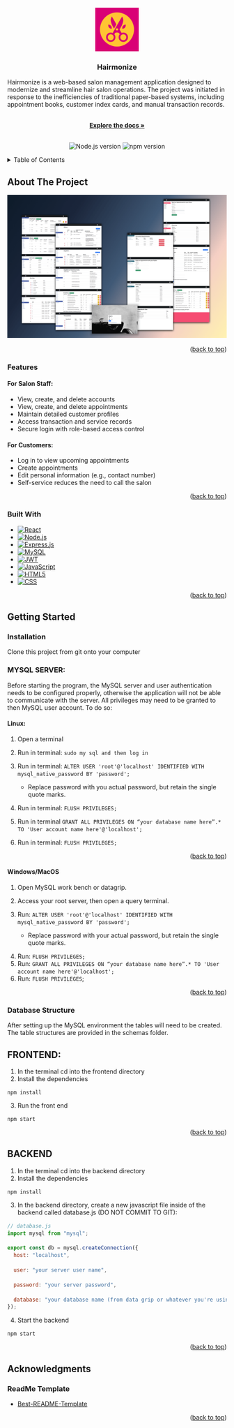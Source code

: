 <a id="readme-top"></a>

<div align="center">
  <a href="https://github.com/">
    <img src="docs/logo.png" alt="Logo" width="100" height="100">
  </a>

  <h3 align="center">Hairmonize</h3>
  <p align="left">
      Hairmonize is a web-based salon management application designed to modernize and streamline hair salon operations. The project was initiated in response to the inefficiencies of traditional paper-based systems, including appointment books, customer index cards, and manual transaction records.
      <br/>
      <br/>
  </p>
  <a href="https://github.com/"><strong>Explore the docs »</strong></a>
  <br/>
  <br/>
  <p>
    <img src="https://img.shields.io/badge/node-%3E%3D20.0.0-brightgreen" alt="Node.js version" />
    <img src="https://img.shields.io/badge/npm-%3E%3D10.0.0-blue" alt="npm version" />
  </p>
</div>

<!-- TABLE OF CONTENTS -->
  <details>
    <summary>Table of Contents</summary>
    <ol>
      <li>
        <a href="#about-the-project">About The Project</a>
        <ul>
          <li><a href="#features">Features</a></li>
          <li><a href="#built-with">Built With</a></li>
        </ul>
      </li>
      <li>
        <a href="#getting-started">Getting Started</a>
      </li>
      <li>
        <a href="#frontend">Frontend</a>
      </li>
      <li>
        <a href="#backend">Backend</a>
      </li>
      <li><a href="#acknowledgments">Acknowledgments</a></li>
    </ol>
  </details>

<!-- ABOUT THE PROJECT -->

## About The Project

<img src="docs/hairmonize_showcase.png" alt="hairmonize_showcase" >

<p align="right">(<a href="#readme-top">back to top</a>)</p>

### Features

#### For Salon Staff:

- View, create, and delete accounts
- View, create, and delete appointments
- Maintain detailed customer profiles
- Access transaction and service records
- Secure login with role-based access control

#### For Customers:

- Log in to view upcoming appointments
- Create appointments
- Edit personal information (e.g., contact number)
- Self-service reduces the need to call the salon

<p align="right">(<a href="#readme-top">back to top</a>)</p>

### Built With

- [![React][React.js]][React-url]
- [![Node.js][Node.js]][Node-url]
- [![Express.js][Express.js]][Express-url]
- [![MySQL][MySQL]][MySQL-url]
- [![JWT][JWT]][JWT-url]
- [![JavaScript][JavaScript]][JavaScript-url]
- [![HTML5][HTML5]][HTML5-url]
- [![CSS][CSS]][CSS-url]

<p align="right">(<a href="#readme-top">back to top</a>)</p>

## Getting Started

### Installation

Clone this project from git onto your computer

### MYSQL SERVER:

Before starting the program, the MySQL server and user authentication needs to be configured properly, otherwise the application will not be able to communicate with the server. All privileges may need to be granted to then MySQL user account. To do so:

#### Linux:

1. Open a terminal
2. Run in terminal: `sudo my sql and then log in`
3. Run in terminal: `ALTER USER 'root'@'localhost' IDENTIFIED WITH mysql_native_password BY 'password';`

   - Replace password with you actual password, but retain the single quote marks.

4. Run in terminal: `FLUSH PRIVILEGES;`
5. Run in terminal `GRANT ALL PRIVILEGES ON “your database name here”.* TO 'User account name here'@'localhost';`
6. Run in terminal: `FLUSH PRIVILEGES;`

<p align="right">(<a href="#readme-top">back to top</a>)</p>

#### Windows/MacOS

1. Open MySQL work bench or datagrip.
2. Access your root server, then open a query terminal.
3. Run: `ALTER USER 'root'@'localhost' IDENTIFIED WITH mysql_native_password BY 'password';`

   - Replace password with your actual password, but retain the single quote marks.

4) Run: `FLUSH PRIVILEGES;`
5) Run: `GRANT ALL PRIVILEGES ON “your database name here”.* TO 'User account name here'@'localhost';`
6) Run: `FLUSH PRIVILEGES`;

<p align="right">(<a href="#readme-top">back to top</a>)</p>

### Database Structure

After setting up the MySQL environment the tables will need to be created. The table structures are provided in the schemas folder.

## FRONTEND:

1. In the terminal cd into the frontend directory
2. Install the dependencies

```
npm install
```

3. Run the front end

```
npm start
```

<p align="right">(<a href="#readme-top">back to top</a>)</p>

## BACKEND

1. In the terminal cd into the backend directory
2. Install the dependencies

```
npm install
```

3. In the backend directory, create a new javascript file inside of the backend called database.js (DO NOT COMMIT TO GIT):

```js
// database.js
import mysql from "mysql";

export const db = mysql.createConnection({
  host: "localhost",

  user: "your server user name",

  password: "your server password",

  database: "your database name (from data grip or whatever you're using)",
});
```

4. Start the backend

```
npm start
```

<p align="right">(<a href="#readme-top">back to top</a>)</p>

<!-- ACKNOWLEDGMENTS -->

## Acknowledgments

### ReadMe Template

- [Best-README-Template](https://github.com/othneildrew/Best-README-Template/blob/main/BLANK_README.md#about-the-project)

<p align="right">(<a href="#readme-top">back to top</a>)</p>

<!-- Badge Links -->

[React.js]: https://img.shields.io/badge/React-61DAFB?style=for-the-badge&logo=react&logoColor=white
[React-url]: https://react.dev/
[Node.js]: https://img.shields.io/badge/Node.js-339933?style=for-the-badge&logo=nodedotjs&logoColor=white
[Node-url]: https://nodejs.org/
[Express.js]: https://img.shields.io/badge/Express.js-000000?style=for-the-badge&logo=express&logoColor=white
[Express-url]: https://expressjs.com/
[MySQL]: https://img.shields.io/badge/MySQL-00758F?style=for-the-badge&logo=mysql&logoColor=white
[MySQL-url]: https://www.mysql.com/
[JWT]: https://img.shields.io/badge/JWT-000000?style=for-the-badge&logo=jsonwebtokens&logoColor=white
[JWT-url]: https://jwt.io/
[JavaScript]: https://img.shields.io/badge/JavaScript-F7DF1E?style=for-the-badge&logo=javascript&logoColor=black
[JavaScript-url]: https://developer.mozilla.org/en-US/docs/Web/JavaScript
[HTML5]: https://img.shields.io/badge/HTML5-E34F26?style=for-the-badge&logo=html5&logoColor=white
[HTML5-url]: https://developer.mozilla.org/en-US/docs/Web/HTML
[CSS]: https://img.shields.io/badge/CSS-1572B6?style=for-the-badge&logo=css&logoColor=white
[CSS-url]: https://developer.mozilla.org/en-US/docs/Web/CSS
